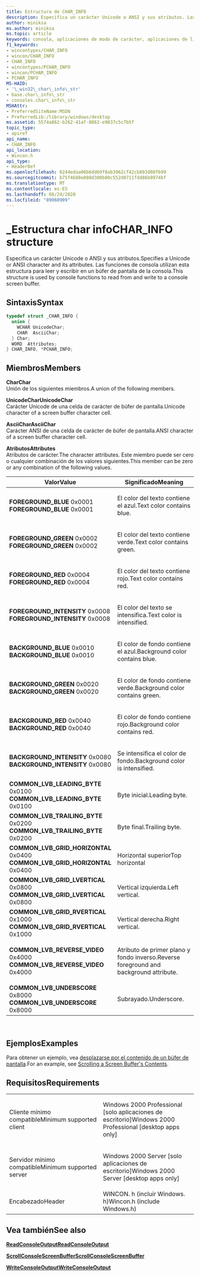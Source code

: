 ```yaml
---
title: Estructura de CHAR_INFO
description: Especifica un carácter Unicode o ANSI y sus atributos. Las funciones de consola utilizan esta estructura para leer y escribir en un búfer de pantalla de la consola.
author: miniksa
ms.author: miniksa
ms.topic: article
keywords: consola, aplicaciones de modo de carácter, aplicaciones de línea de comandos, aplicaciones de terminal, API de consola
f1_keywords:
- wincontypes/CHAR_INFO
- wincon/CHAR_INFO
- CHAR_INFO
- wincontypes/PCHAR_INFO
- wincon/PCHAR_INFO
- PCHAR_INFO
MS-HAID:
- '\_win32\_char\_info\_str'
- base.char\_info\_str
- consoles.char\_info\_str
MSHAttr:
- PreferredSiteName:MSDN
- PreferredLib:/library/windows/desktop
ms.assetid: 5574a862-b262-41af-8862-e9837c5c7b5f
topic_type:
- apiref
api_name:
- CHAR_INFO
api_location:
- Wincon.h
api_type:
- HeaderDef
ms.openlocfilehash: 6244edaa06b6dd69f8ab3962cf42cb893d08f699
ms.sourcegitcommit: b75f4688e080d300b80c552d0711fdd86b9974bf
ms.translationtype: MT
ms.contentlocale: es-ES
ms.lasthandoff: 08/24/2020
ms.locfileid: "89060909"
---
```

# <a name="char_info-structure"></a><span data-ttu-id="1c901-105">\_Estructura char info</span><span class="sxs-lookup"><span data-stu-id="1c901-105">CHAR\_INFO structure</span></span>


<span data-ttu-id="1c901-106">Especifica un carácter Unicode o ANSI y sus atributos.</span><span class="sxs-lookup"><span data-stu-id="1c901-106">Specifies a Unicode or ANSI character and its attributes.</span></span> <span data-ttu-id="1c901-107">Las funciones de consola utilizan esta estructura para leer y escribir en un búfer de pantalla de la consola.</span><span class="sxs-lookup"><span data-stu-id="1c901-107">This structure is used by console functions to read from and write to a console screen buffer.</span></span>

<a name="syntax"></a><span data-ttu-id="1c901-108">Sintaxis</span><span class="sxs-lookup"><span data-stu-id="1c901-108">Syntax</span></span>
------

```C
typedef struct _CHAR_INFO {
  union {
    WCHAR UnicodeChar;
    CHAR  AsciiChar;
  } Char;
  WORD  Attributes;
} CHAR_INFO, *PCHAR_INFO;
```

<a name="members"></a><span data-ttu-id="1c901-109">Miembros</span><span class="sxs-lookup"><span data-stu-id="1c901-109">Members</span></span>
-------

<span data-ttu-id="1c901-110">**Char**</span><span class="sxs-lookup"><span data-stu-id="1c901-110">**Char**</span></span>  
<span data-ttu-id="1c901-111">Unión de los siguientes miembros.</span><span class="sxs-lookup"><span data-stu-id="1c901-111">A union of the following members.</span></span>

<span data-ttu-id="1c901-112">**UnicodeChar**</span><span class="sxs-lookup"><span data-stu-id="1c901-112">**UnicodeChar**</span></span>  
<span data-ttu-id="1c901-113">Carácter Unicode de una celda de carácter de búfer de pantalla.</span><span class="sxs-lookup"><span data-stu-id="1c901-113">Unicode character of a screen buffer character cell.</span></span>

<span data-ttu-id="1c901-114">**AsciiChar**</span><span class="sxs-lookup"><span data-stu-id="1c901-114">**AsciiChar**</span></span>  
<span data-ttu-id="1c901-115">Carácter ANSI de una celda de carácter de búfer de pantalla.</span><span class="sxs-lookup"><span data-stu-id="1c901-115">ANSI character of a screen buffer character cell.</span></span>

<span data-ttu-id="1c901-116">**Atributos**</span><span class="sxs-lookup"><span data-stu-id="1c901-116">**Attributes**</span></span>  
<span data-ttu-id="1c901-117">Atributos de carácter.</span><span class="sxs-lookup"><span data-stu-id="1c901-117">The character attributes.</span></span> <span data-ttu-id="1c901-118">Este miembro puede ser cero o cualquier combinación de los valores siguientes.</span><span class="sxs-lookup"><span data-stu-id="1c901-118">This member can be zero or any combination of the following values.</span></span>

<table>
<colgroup>
<col width="50%" />
<col width="50%" />
</colgroup>
<thead>
<tr class="header">
<th><span data-ttu-id="1c901-119">Valor</span><span class="sxs-lookup"><span data-stu-id="1c901-119">Value</span></span></th>
<th><span data-ttu-id="1c901-120">Significado</span><span class="sxs-lookup"><span data-stu-id="1c901-120">Meaning</span></span></th>
</tr>
</thead>
<tbody>
<tr class="odd">
<td><span data-ttu-id="1c901-121"><span id="FOREGROUND_BLUE"></span><span id="foreground_blue"></span>
<strong>FOREGROUND_BLUE</strong> 0x0001</span><span class="sxs-lookup"><span data-stu-id="1c901-121"><span id="FOREGROUND_BLUE"></span><span id="foreground_blue"></span>
<strong>FOREGROUND_BLUE</strong> 0x0001</span></span></td>
<td><p><span data-ttu-id="1c901-122">El color del texto contiene el azul.</span><span class="sxs-lookup"><span data-stu-id="1c901-122">Text color contains blue.</span></span></p></td>
</tr>
<tr class="even">
<td><span data-ttu-id="1c901-123"><span id="FOREGROUND_GREEN"></span><span id="foreground_green"></span>
<strong>FOREGROUND_GREEN</strong> 0x0002</span><span class="sxs-lookup"><span data-stu-id="1c901-123"><span id="FOREGROUND_GREEN"></span><span id="foreground_green"></span>
<strong>FOREGROUND_GREEN</strong> 0x0002</span></span></td>
<td><p><span data-ttu-id="1c901-124">El color del texto contiene verde.</span><span class="sxs-lookup"><span data-stu-id="1c901-124">Text color contains green.</span></span></p></td>
</tr>
<tr class="odd">
<td><span data-ttu-id="1c901-125"><span id="FOREGROUND_RED"></span><span id="foreground_red"></span>
<strong>FOREGROUND_RED</strong> 0x0004</span><span class="sxs-lookup"><span data-stu-id="1c901-125"><span id="FOREGROUND_RED"></span><span id="foreground_red"></span>
<strong>FOREGROUND_RED</strong> 0x0004</span></span></td>
<td><p><span data-ttu-id="1c901-126">El color del texto contiene rojo.</span><span class="sxs-lookup"><span data-stu-id="1c901-126">Text color contains red.</span></span></p></td>
</tr>
<tr class="even">
<td><span data-ttu-id="1c901-127"><span id="FOREGROUND_INTENSITY"></span><span id="foreground_intensity"></span>
<strong>FOREGROUND_INTENSITY</strong> 0x0008</span><span class="sxs-lookup"><span data-stu-id="1c901-127"><span id="FOREGROUND_INTENSITY"></span><span id="foreground_intensity"></span>
<strong>FOREGROUND_INTENSITY</strong> 0x0008</span></span></td>
<td><p><span data-ttu-id="1c901-128">El color del texto se intensifica.</span><span class="sxs-lookup"><span data-stu-id="1c901-128">Text color is intensified.</span></span></p></td>
</tr>
<tr class="odd">
<td><span data-ttu-id="1c901-129"><span id="BACKGROUND_BLUE"></span><span id="background_blue"></span>
<strong>BACKGROUND_BLUE</strong> 0x0010</span><span class="sxs-lookup"><span data-stu-id="1c901-129"><span id="BACKGROUND_BLUE"></span><span id="background_blue"></span>
<strong>BACKGROUND_BLUE</strong> 0x0010</span></span></td>
<td><p><span data-ttu-id="1c901-130">El color de fondo contiene el azul.</span><span class="sxs-lookup"><span data-stu-id="1c901-130">Background color contains blue.</span></span></p></td>
</tr>
<tr class="even">
<td><span data-ttu-id="1c901-131"><span id="BACKGROUND_GREEN"></span><span id="background_green"></span>
<strong>BACKGROUND_GREEN</strong> 0x0020</span><span class="sxs-lookup"><span data-stu-id="1c901-131"><span id="BACKGROUND_GREEN"></span><span id="background_green"></span>
<strong>BACKGROUND_GREEN</strong> 0x0020</span></span></td>
<td><p><span data-ttu-id="1c901-132">El color de fondo contiene verde.</span><span class="sxs-lookup"><span data-stu-id="1c901-132">Background color contains green.</span></span></p></td>
</tr>
<tr class="odd">
<td><span data-ttu-id="1c901-133"><span id="BACKGROUND_RED"></span><span id="background_red"></span>
<strong>BACKGROUND_RED</strong> 0x0040</span><span class="sxs-lookup"><span data-stu-id="1c901-133"><span id="BACKGROUND_RED"></span><span id="background_red"></span>
<strong>BACKGROUND_RED</strong> 0x0040</span></span></td>
<td><p><span data-ttu-id="1c901-134">El color de fondo contiene rojo.</span><span class="sxs-lookup"><span data-stu-id="1c901-134">Background color contains red.</span></span></p></td>
</tr>
<tr class="even">
<td><span data-ttu-id="1c901-135"><span id="BACKGROUND_INTENSITY"></span><span id="background_intensity"></span>
<strong>BACKGROUND_INTENSITY</strong> 0x0080</span><span class="sxs-lookup"><span data-stu-id="1c901-135"><span id="BACKGROUND_INTENSITY"></span><span id="background_intensity"></span>
<strong>BACKGROUND_INTENSITY</strong> 0x0080</span></span></td>
<td><p><span data-ttu-id="1c901-136">Se intensifica el color de fondo.</span><span class="sxs-lookup"><span data-stu-id="1c901-136">Background color is intensified.</span></span></p></td>
</tr>
<tr class="odd">
<td><span data-ttu-id="1c901-137"><span id="COMMON_LVB_LEADING_BYTE"></span><span id="common_lvb_leading_byte"></span>
<strong>COMMON_LVB_LEADING_BYTE</strong> 0x0100</span><span class="sxs-lookup"><span data-stu-id="1c901-137"><span id="COMMON_LVB_LEADING_BYTE"></span><span id="common_lvb_leading_byte"></span>
<strong>COMMON_LVB_LEADING_BYTE</strong> 0x0100</span></span></td>
<td><p><span data-ttu-id="1c901-138">Byte inicial.</span><span class="sxs-lookup"><span data-stu-id="1c901-138">Leading byte.</span></span></p></td>
</tr>
<tr class="even">
<td><span data-ttu-id="1c901-139"><span id="COMMON_LVB_TRAILING_BYTE"></span><span id="common_lvb_trailing_byte"></span>
<strong>COMMON_LVB_TRAILING_BYTE</strong> 0x0200</span><span class="sxs-lookup"><span data-stu-id="1c901-139"><span id="COMMON_LVB_TRAILING_BYTE"></span><span id="common_lvb_trailing_byte"></span>
<strong>COMMON_LVB_TRAILING_BYTE</strong> 0x0200</span></span></td>
<td><p><span data-ttu-id="1c901-140">Byte final.</span><span class="sxs-lookup"><span data-stu-id="1c901-140">Trailing byte.</span></span></p></td>
</tr>
<tr class="odd">
<td><span data-ttu-id="1c901-141"><span id="COMMON_LVB_GRID_HORIZONTAL"></span><span id="common_lvb_grid_horizontal"></span>
<strong>COMMON_LVB_GRID_HORIZONTAL</strong> 0x0400</span><span class="sxs-lookup"><span data-stu-id="1c901-141"><span id="COMMON_LVB_GRID_HORIZONTAL"></span><span id="common_lvb_grid_horizontal"></span>
<strong>COMMON_LVB_GRID_HORIZONTAL</strong> 0x0400</span></span></td>
<td><p><span data-ttu-id="1c901-142">Horizontal superior</span><span class="sxs-lookup"><span data-stu-id="1c901-142">Top horizontal</span></span></p></td>
</tr>
<tr class="even">
<td><span data-ttu-id="1c901-143"><span id="COMMON_LVB_GRID_LVERTICAL"></span><span id="common_lvb_grid_lvertical"></span>
<strong>COMMON_LVB_GRID_LVERTICAL</strong> 0x0800</span><span class="sxs-lookup"><span data-stu-id="1c901-143"><span id="COMMON_LVB_GRID_LVERTICAL"></span><span id="common_lvb_grid_lvertical"></span>
<strong>COMMON_LVB_GRID_LVERTICAL</strong> 0x0800</span></span></td>
<td><p><span data-ttu-id="1c901-144">Vertical izquierda.</span><span class="sxs-lookup"><span data-stu-id="1c901-144">Left vertical.</span></span></p></td>
</tr>
<tr class="odd">
<td><span data-ttu-id="1c901-145"><span id="COMMON_LVB_GRID_RVERTICAL"></span><span id="common_lvb_grid_rvertical"></span>
<strong>COMMON_LVB_GRID_RVERTICAL</strong> 0x1000</span><span class="sxs-lookup"><span data-stu-id="1c901-145"><span id="COMMON_LVB_GRID_RVERTICAL"></span><span id="common_lvb_grid_rvertical"></span>
<strong>COMMON_LVB_GRID_RVERTICAL</strong> 0x1000</span></span></td>
<td><p><span data-ttu-id="1c901-146">Vertical derecha.</span><span class="sxs-lookup"><span data-stu-id="1c901-146">Right vertical.</span></span></p></td>
</tr>
<tr class="even">
<td><span data-ttu-id="1c901-147"><span id="COMMON_LVB_REVERSE_VIDEO"></span><span id="common_lvb_reverse_video"></span>
<strong>COMMON_LVB_REVERSE_VIDEO</strong> 0x4000</span><span class="sxs-lookup"><span data-stu-id="1c901-147"><span id="COMMON_LVB_REVERSE_VIDEO"></span><span id="common_lvb_reverse_video"></span>
<strong>COMMON_LVB_REVERSE_VIDEO</strong> 0x4000</span></span></td>
<td><p><span data-ttu-id="1c901-148">Atributo de primer plano y fondo inverso.</span><span class="sxs-lookup"><span data-stu-id="1c901-148">Reverse foreground and background attribute.</span></span></p></td>
</tr>
<tr class="odd">
<td><span data-ttu-id="1c901-149"><span id="COMMON_LVB_UNDERSCORE"></span><span id="common_lvb_underscore"></span>
<strong>COMMON_LVB_UNDERSCORE</strong> 0x8000</span><span class="sxs-lookup"><span data-stu-id="1c901-149"><span id="COMMON_LVB_UNDERSCORE"></span><span id="common_lvb_underscore"></span>
<strong>COMMON_LVB_UNDERSCORE</strong> 0x8000</span></span></td>
<td><p><span data-ttu-id="1c901-150">Subrayado.</span><span class="sxs-lookup"><span data-stu-id="1c901-150">Underscore.</span></span></p></td>
</tr>
<tr class="even">
</tr>
<tr class="odd">
</tr>
<tr class="even">
</tr>
<tr class="odd">
</tr>
<tr class="even">
</tr>
<tr class="odd">
</tr>
<tr class="even">
</tr>
<tr class="odd">
</tr>
<tr class="even">
</tr>
<tr class="odd">
</tr>
<tr class="even">
</tr>
<tr class="odd">
</tr>
<tr class="even">
</tr>
</tbody>
</table>

 

<a name="examples"></a><span data-ttu-id="1c901-151">Ejemplos</span><span class="sxs-lookup"><span data-stu-id="1c901-151">Examples</span></span>
--------

<span data-ttu-id="1c901-152">Para obtener un ejemplo, vea [desplazarse por el contenido de un búfer de pantalla](scrolling-a-screen-buffer-s-contents.md).</span><span class="sxs-lookup"><span data-stu-id="1c901-152">For an example, see [Scrolling a Screen Buffer's Contents](scrolling-a-screen-buffer-s-contents.md).</span></span>

<a name="requirements"></a><span data-ttu-id="1c901-153">Requisitos</span><span class="sxs-lookup"><span data-stu-id="1c901-153">Requirements</span></span>
------------

<table>
<colgroup>
<col width="50%" />
<col width="50%" />
</colgroup>
<tbody>
<tr class="odd">
<td><p><span data-ttu-id="1c901-154">Cliente mínimo compatible</span><span class="sxs-lookup"><span data-stu-id="1c901-154">Minimum supported client</span></span></p></td>
<td><p><span data-ttu-id="1c901-155">Windows 2000 Professional [solo aplicaciones de escritorio]</span><span class="sxs-lookup"><span data-stu-id="1c901-155">Windows 2000 Professional [desktop apps only]</span></span></p></td>
</tr>
<tr class="even">
<td><p><span data-ttu-id="1c901-156">Servidor mínimo compatible</span><span class="sxs-lookup"><span data-stu-id="1c901-156">Minimum supported server</span></span></p></td>
<td><p><span data-ttu-id="1c901-157">Windows 2000 Server [solo aplicaciones de escritorio]</span><span class="sxs-lookup"><span data-stu-id="1c901-157">Windows 2000 Server [desktop apps only]</span></span></p></td>
</tr>
<tr class="odd">
<td><p><span data-ttu-id="1c901-158">Encabezado</span><span class="sxs-lookup"><span data-stu-id="1c901-158">Header</span></span></p></td>
<td><span data-ttu-id="1c901-159">WINCON. h (incluir Windows. h)</span><span class="sxs-lookup"><span data-stu-id="1c901-159">Wincon.h (include Windows.h)</span></span></td>
</tr>
</tbody>
</table>

## <a name="span-idsee_alsospansee-also"></a><span data-ttu-id="1c901-160"><span id="see_also"></span>Vea también</span><span class="sxs-lookup"><span data-stu-id="1c901-160"><span id="see_also"></span>See also</span></span>


[<span data-ttu-id="1c901-161">**ReadConsoleOutput**</span><span class="sxs-lookup"><span data-stu-id="1c901-161">**ReadConsoleOutput**</span></span>](readconsoleoutput.md)

[<span data-ttu-id="1c901-162">**ScrollConsoleScreenBuffer**</span><span class="sxs-lookup"><span data-stu-id="1c901-162">**ScrollConsoleScreenBuffer**</span></span>](scrollconsolescreenbuffer.md)

[<span data-ttu-id="1c901-163">**WriteConsoleOutput**</span><span class="sxs-lookup"><span data-stu-id="1c901-163">**WriteConsoleOutput**</span></span>](writeconsoleoutput.md)

 

 




